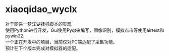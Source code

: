 # xiaoqidao_wyclx
对于网易一梦江湖挂机脚本的实现<br>
使用Python进行开发，Gui使用Pyqt来编写，图像识别，模拟点击等使用airtest和pywin32.<br>
一个正在开发中的项目，当前仅对PC端适配了采集功能。<br>
预计在下个版本完成对模拟器的适配。
